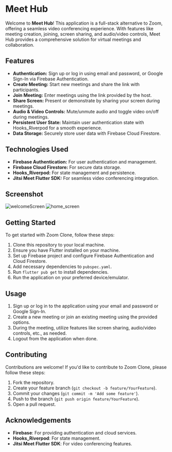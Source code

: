 # Meet Hub

Welcome to **Meet Hub**! This application is a full-stack alternative to Zoom, offering a seamless video conferencing experience. With features like meeting creation, joining, screen sharing, and audio/video controls, Meet Hub provides a comprehensive solution for virtual meetings and collaboration.

## Features

- **Authentication:** Sign up or log in using email and password, or Google Sign-In via Firebase Authentication.
- **Create Meeting:** Start new meetings and share the link with participants.
- **Join Meeting:** Enter meetings using the link provided by the host.
- **Share Screen:** Present or demonstrate by sharing your screen during meetings.
- **Audio & Video Controls:** Mute/unmute audio and toggle video on/off during meetings.
- **Persistent User State:** Maintain user authentication state with Hooks_Riverpod for a smooth experience.
- **Data Storage:** Securely store user data with Firebase Cloud Firestore.

## Technologies Used

- **Firebase Authentication:** For user authentication and management.
- **Firebase Cloud Firestore:** For secure data storage.
- **Hooks_Riverpod:** For state management and persistence.
- **Jitsi Meet Flutter SDK:** For seamless video conferencing integration.


## Screenshot
![welcomeScreen](https://github.com/user-attachments/assets/be25dd94-4189-44a9-8319-d85a3f6f3786)
![home_screen](https://github.com/user-attachments/assets/4ba198e2-2554-4d59-b5ea-76c9a3ad4ee5)



## Getting Started

To get started with Zoom Clone, follow these steps:

1. Clone this repository to your local machine.
2. Ensure you have Flutter installed on your machine.
3. Set up Firebase project and configure Firebase Authentication and Cloud Firestore.
4. Add necessary dependencies to `pubspec.yaml`.
5. Run `flutter pub get` to install dependencies.
6. Run the application on your preferred device/emulator.

## Usage

1. Sign up or log in to the application using your email and password or Google Sign-In.
2. Create a new meeting or join an existing meeting using the provided options.
3. During the meeting, utilize features like screen sharing, audio/video controls, etc., as needed.
4. Logout from the application when done.

## Contributing

Contributions are welcome! If you'd like to contribute to Zoom Clone, please follow these steps:

1. Fork the repository.
2. Create your feature branch (`git checkout -b feature/YourFeature`).
3. Commit your changes (`git commit -m 'Add some feature'`).
4. Push to the branch (`git push origin feature/YourFeature`).
5. Open a pull request.

## Acknowledgements

- **Firebase**: For providing authentication and cloud services.
- **Hooks_Riverpod**: For state management.
- **Jitsi Meet Flutter SDK**: For video conferencing features.

